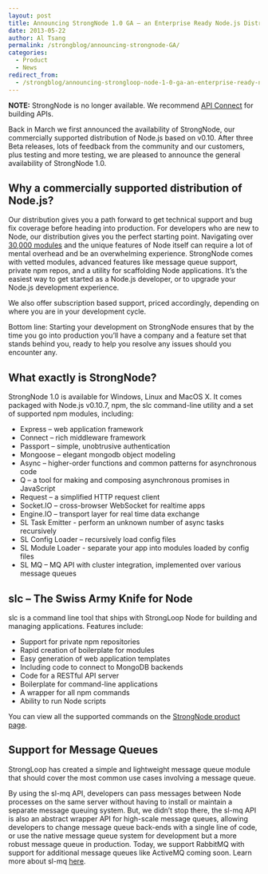 ```yaml
---
layout: post
title: Announcing StrongNode 1.0 GA – an Enterprise Ready Node.js Distribution 
date: 2013-05-22
author: Al Tsang
permalink: /strongblog/announcing-strongnode-GA/
categories:
  - Product
  - News
redirect_from:
  - /strongblog/announcing-strongloop-node-1-0-ga-an-enterprise-ready-node-js-distribution/
---
```


**NOTE:** StrongNode is no longer available. We recommend [API Connect](https://developer.ibm.com/apiconnect/getting-started/) for building APIs.

Back in March we first announced the availability of StrongNode, our commercially supported distribution of Node.js based on v0.10. After three Beta releases, lots of feedback from the community and our customers, plus testing and more testing, we are pleased to announce the general availability of StrongNode 1.0.

## Why a commercially supported distribution of Node.js?

Our distribution gives you a path forward to get technical support and bug fix coverage before heading into production. For developers who are new to Node, our distribution gives you the perfect starting point. Navigating over [30,000 modules](https://web.archive.org/web/20140126163354/https://npmjs.org/) and the unique features of Node itself can require a lot of mental overhead and be an overwhelming experience. StrongNode comes with vetted modules, advanced features like message queue support, private npm repos, and a utility for scaffolding Node applications. It’s the easiest way to get started as a Node.js developer, or to upgrade your Node.js development experience.

We also offer subscription based support, priced accordingly, depending on where you are in your development cycle.

Bottom line: Starting your development on StrongNode ensures that by the time you go into production you’ll have a company and a feature set that stands behind you, ready to help you resolve any issues should you encounter any.

## What exactly is StrongNode?

StrongNode 1.0 is available for Windows, Linux and MacOS X. It comes packaged with Node.js v0.10.7, npm, the slc command-line utility and a set of supported npm modules, including:

- Express – web application framework
- Connect – rich middleware framework
- Passport – simple, unobtrusive authentication
- Mongoose – elegant mongodb object modeling
- Async – higher-order functions and common patterns for asynchronous code
- Q – a tool for making and composing asynchronous promises in JavaScript
- Request – a simplified HTTP request client
- Socket.IO – cross-browser WebSocket for realtime apps
- Engine.IO – transport layer for real time data exchange
- SL Task Emitter - perform an unknown number of async tasks recursively
- SL Config Loader – recursively load config files
- SL Module Loader - separate your app into modules loaded by config files
- SL MQ – MQ API with cluster integration, implemented over various message queues

## slc – The Swiss Army Knife for Node

slc is a command line tool that ships with StrongLoop Node for building and managing applications. Features include:

- Support for private npm repositories
- Rapid creation of boilerplate for modules
- Easy generation of web application templates
- Including code to connect to MongoDB backends
- Code for a RESTful API server
- Boilerplate for command-line applications
- A wrapper for all npm commands
- Ability to run Node scripts

You can view all the supported commands on the [StrongNode product page](http://strongloop.com/products/resources#?t=using-slnode).

## Support for Message Queues

StrongLoop has created a simple and lightweight message queue module that should cover the most common use cases involving a message queue.

By using the sl-mq API, developers can pass messages between Node processes on the same server without having to install or maintain a separate message queuing system. But, we didn’t stop there, the sl-mq API is also an abstract wrapper API for high-scale message queues, allowing developers to change message queue back-ends with a single line of code, or use the native message queue system for development but a more robust message queue in production. Today, we support RabbitMQ with support for additional message queues like ActiveMQ coming soon. Learn more about sl-mq [here](https://www.npmjs.org/package/sl-mq).
